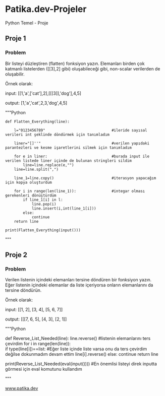 # Patika.dev-Projeler
 Python Temel - Proje

## Proje 1

### Problem

Bir listeyi düzleştiren (flatten) fonksiyon yazın. Elemanları birden çok katmanlı listelerden ([[3],2] gibi) oluşabileceği gibi, non-scalar verilerden de oluşabilir.

Örnek olarak:

input: [[1,'a',['cat'],2],[[[3]],'dog'],4,5]

output: [1,'a','cat',2,3,'dog',4,5]

"""Python

    def Flatten_Everything(line):
    
        l="0123456789"                              #ileride sayısal verileri int şeklinde döndürmek için tanımladım
    
        liner="[]''"                                #verilen yapıdaki parantezleri ve kesme işaretlerini silmek için tanımladım
    
        for e in liner:                             #burada input ile verilen listede liner içinde de bulunan stringleri sildim 
            line=line.replace(e,"")
        line=line.split(",")
    
        line_1=line.copy()                          #iterasyon yapacağım için kopya oluşturdum
    
        for i in range(len(line_1)):                #integar olması gerekenleri dönüştürdüm
            if line_1[i] in l:
                line.pop(i)
                line.insert(i,int(line_1[i]))
            else:
                continue
        return line

    print(Flatten_Everything(input()))

"""

## Proje 2

### Problem

Verilen listenin içindeki elemanları tersine döndüren bir fonksiyon yazın. Eğer listenin içindeki elemanlar da liste içeriyorsa onların elemanlarını da tersine döndürün.

Örnek olarak:

input: [[1, 2], [3, 4], [5, 6, 7]]

output: [[[7, 6, 5], [4, 3], [2, 1]]

"""Python

def Reverse_List_Needed(line): 
    line.reverse()                           #listenin elemanlarını ters çevirdim
    for i in range(len(line)):               
        if type(line[i])==list:              #Eğer liste içinde liste varsa onu da ters çevirdim değilse dokunmadım devam ettim
            line[i].reverse()
        else:
            continue
    return line

print(Reverse_List_Needed(eval(input())))    #En önemlisi listeyi direk inputta görmesi için eval komutunu kullandım

"""

www.patika.dev
